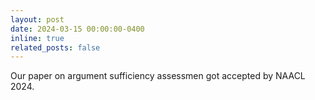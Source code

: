 ```yaml
---
layout: post
date: 2024-03-15 00:00:00-0400
inline: true
related_posts: false
---
```


Our paper on argument sufficiency assessmen got accepted by NAACL 2024. 
